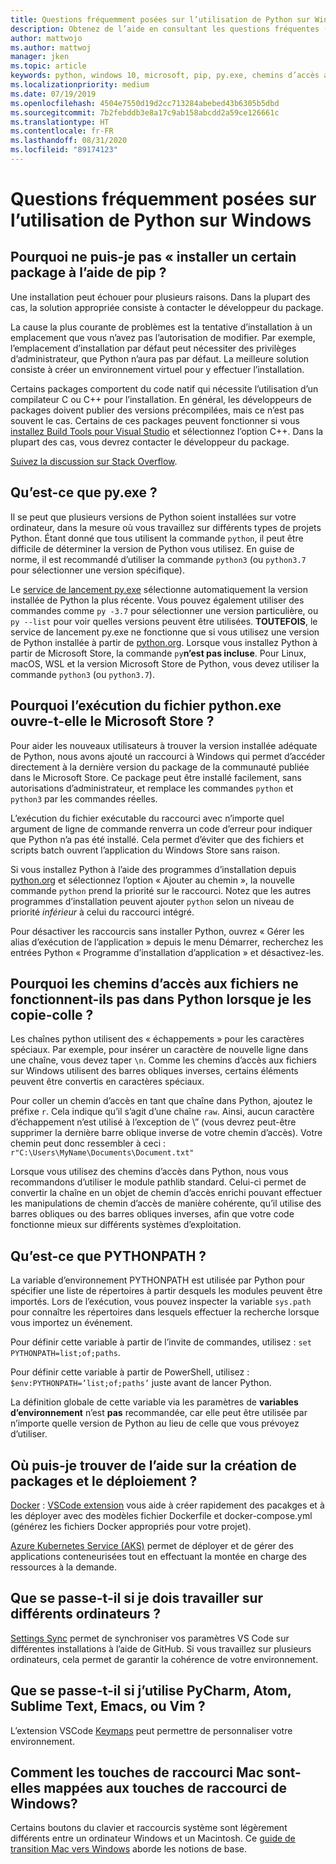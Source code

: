 ```yaml
---
title: Questions fréquemment posées sur l’utilisation de Python sur Windows
description: Obtenez de l’aide en consultant les questions fréquentes (FAQ) sur l’utilisation de Python sous Windows dans le cadre du développement.
author: mattwojo
ms.author: mattwoj
manager: jken
ms.topic: article
keywords: python, windows 10, microsoft, pip, py.exe, chemins d’accès aux fichiers, PYTHONPATH, déploiement python, création de package python
ms.localizationpriority: medium
ms.date: 07/19/2019
ms.openlocfilehash: 4504e7550d19d2cc713284abebed43b6305b5dbd
ms.sourcegitcommit: 7b2febddb3e8a17c9ab158abcdd2a59ce126661c
ms.translationtype: HT
ms.contentlocale: fr-FR
ms.lasthandoff: 08/31/2020
ms.locfileid: "89174123"
---
```

# <a name="frequently-asked-questions-about-using-python-on-windows"></a>Questions fréquemment posées sur l’utilisation de Python sur Windows

## <a name="why-cant-i-pip-install-a-certain-package"></a>Pourquoi ne puis-je pas « installer un certain package à l’aide de pip ?

Une installation peut échouer pour plusieurs raisons. Dans la plupart des cas, la solution appropriée consiste à contacter le développeur du package.

La cause la plus courante de problèmes est la tentative d’installation à un emplacement que vous n’avez pas l’autorisation de modifier. Par exemple, l’emplacement d’installation par défaut peut nécessiter des privilèges d’administrateur, que Python n’aura pas par défaut. La meilleure solution consiste à créer un environnement virtuel pour y effectuer l’installation.

Certains packages comportent du code natif qui nécessite l’utilisation d’un compilateur C ou C++ pour l’installation. En général, les développeurs de packages doivent publier des versions précompilées, mais ce n’est pas souvent le cas. Certains de ces packages peuvent fonctionner si vous [installez Build Tools pour Visual Studio](https://visualstudio.microsoft.com/downloads/#build-tools-for-visual-studio-2019) et sélectionnez l’option C++. Dans la plupart des cas, vous devrez contacter le développeur du package.

[Suivez la discussion sur Stack Overflow](https://stackoverflow.com/questions/4750806/how-do-i-install-pip-on-windows/12476379).

## <a name="what-is-pyexe"></a>Qu’est-ce que py.exe ?

Il se peut que plusieurs versions de Python soient installées sur votre ordinateur, dans la mesure où vous travaillez sur différents types de projets Python. Étant donné que tous utilisent la commande `python`, il peut être difficile de déterminer la version de Python vous utilisez. En guise de norme, il est recommandé d’utiliser la commande `python3` (ou `python3.7` pour sélectionner une version spécifique).

Le [service de lancement py.exe](https://docs.python.org/3/using/windows.html#launcher) sélectionne automatiquement la version installée de Python la plus récente. Vous pouvez également utiliser des commandes comme `py -3.7` pour sélectionner une version particulière, ou `py --list` pour voir quelles versions peuvent être utilisées. **TOUTEFOIS**, le service de lancement py.exe ne fonctionne que si vous utilisez une version de Python installée à partir de [python.org](https://www.python.org/downloads/windows/). Lorsque vous installez Python à partir de Microsoft Store, la commande `py`**n’est pas incluse**. Pour Linux, macOS, WSL et la version Microsoft Store de Python, vous devez utiliser la commande `python3` (ou `python3.7`).

## <a name="why-does-running-pythonexe-open-the-microsoft-store"></a>Pourquoi l’exécution du fichier python.exe ouvre-t-elle le Microsoft Store ?

Pour aider les nouveaux utilisateurs à trouver la version installée adéquate de Python, nous avons ajouté un raccourci à Windows qui permet d’accéder directement à la dernière version du package de la communauté publiée dans le Microsoft Store. Ce package peut être installé facilement, sans autorisations d’administrateur, et remplace les commandes `python` et `python3` par les commandes réelles.

L’exécution du fichier exécutable du raccourci avec n’importe quel argument de ligne de commande renverra un code d’erreur pour indiquer que Python n’a pas été installé. Cela permet d’éviter que des fichiers et scripts batch ouvrent l’application du Windows Store sans raison.

Si vous installez Python à l’aide des programmes d’installation depuis [python.org](https://www.python.org/downloads/windows/) et sélectionnez l’option « Ajouter au chemin », la nouvelle commande `python` prend la priorité sur le raccourci. Notez que les autres programmes d’installation peuvent ajouter `python` selon un niveau de priorité _inférieur_ à celui du raccourci intégré.

Pour désactiver les raccourcis sans installer Python, ouvrez « Gérer les alias d’exécution de l’application » depuis le menu Démarrer, recherchez les entrées Python « Programme d’installation d’application » et désactivez-les.

## <a name="why-dont-file-paths-work-in-python-when-i-copy-paste-them"></a>Pourquoi les chemins d’accès aux fichiers ne fonctionnent-ils pas dans Python lorsque je les copie-colle ?

Les chaînes python utilisent des « échappements » pour les caractères spéciaux. Par exemple, pour insérer un caractère de nouvelle ligne dans une chaîne, vous devez taper `\n`. Comme les chemins d’accès aux fichiers sur Windows utilisent des barres obliques inverses, certains éléments peuvent être convertis en caractères spéciaux.

Pour coller un chemin d’accès en tant que chaîne dans Python, ajoutez le préfixe `r`. Cela indique qu’il s’agit d’une chaîne `raw`. Ainsi, aucun caractère d’échappement n’est utilisé à l’exception de \” (vous devrez peut-être supprimer la dernière barre oblique inverse de votre chemin d’accès). Votre chemin peut donc ressembler à ceci : `r"C:\Users\MyName\Documents\Document.txt"`

Lorsque vous utilisez des chemins d’accès dans Python, nous vous recommandons d’utiliser le module pathlib standard. Celui-ci permet de convertir la chaîne en un objet de chemin d’accès enrichi pouvant effectuer les manipulations de chemin d’accès de manière cohérente, qu’il utilise des barres obliques ou des barres obliques inverses, afin que votre code fonctionne mieux sur différents systèmes d’exploitation.

## <a name="what-is-pythonpath"></a>Qu’est-ce que PYTHONPATH ?

La variable d’environnement PYTHONPATH est utilisée par Python pour spécifier une liste de répertoires à partir desquels les modules peuvent être importés. Lors de l’exécution, vous pouvez inspecter la variable `sys.path` pour connaître les répertoires dans lesquels effectuer la recherche lorsque vous importez un événement.

Pour définir cette variable à partir de l’invite de commandes, utilisez : `set PYTHONPATH=list;of;paths`.

Pour définir cette variable à partir de PowerShell, utilisez : `$env:PYTHONPATH=’list;of;paths’` juste avant de lancer Python.

La définition globale de cette variable via les paramètres de **variables d’environnement** n’est **pas** recommandée, car elle peut être utilisée par n’importe quelle version de Python au lieu de celle que vous prévoyez d’utiliser.

## <a name="where-can-i-find-help-with-packaging-and-deployment"></a>Où puis-je trouver de l’aide sur la création de packages et le déploiement ?

[Docker](https://code.visualstudio.com/docs/azure/docker) : [VSCode extension](https://code.visualstudio.com/docs/azure/docker) vous aide à créer rapidement des pacakges et à les déployer avec des modèles fichier Dockerfile et docker-compose.yml (générez les fichiers Docker appropriés pour votre projet).

[Azure Kubernetes Service (AKS)](/azure/aks/) permet de déployer et de gérer des applications conteneurisées tout en effectuant la montée en charge des ressources à la demande.

## <a name="what-if-i-need-to-work-across-different-machines"></a>Que se passe-t-il si je dois travailler sur différents ordinateurs ?

[Settings Sync](https://marketplace.visualstudio.com/items?itemName=Shan.code-settings-sync) permet de synchroniser vos paramètres VS Code sur différentes installations à l’aide de GitHub. Si vous travaillez sur plusieurs ordinateurs, cela permet de garantir la cohérence de votre environnement.

## <a name="what-if-im-used-to-using-pycharm-atom-sublime-text-emacs-or-vim"></a>Que se passe-t-il si j’utilise PyCharm, Atom, Sublime Text, Emacs, ou Vim ?

L’extension VSCode [Keymaps](https://marketplace.visualstudio.com/search?target=VSCode&category=Keymaps&sortBy=Downloads) peut permettre de personnaliser votre environnement.

## <a name="how-do-mac-shortcut-keys-map-to-windows-shortcut-keys"></a>Comment les touches de raccourci Mac sont-elles mappées aux touches de raccourci de Windows?

Certains boutons du clavier et raccourcis système sont légèrement différents entre un ordinateur Windows et un Macintosh. Ce [guide de transition Mac vers Windows](../dev-environment/mac-to-windows.md) aborde les notions de base.